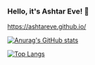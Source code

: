 ### Hello, it's Ashtar Eve! 👋

https://ashtareve.github.io/

[![Anurag's GitHub stats](https://github-readme-stats.vercel.app/api?username=AshtarEve&show_icons=true&include_all_commits=true&count_private=true)](https://github.com/anuraghazra/github-readme-stats)

[![Top Langs](https://github-readme-stats.vercel.app/api/top-langs/?username=AshtarEve&layout=compact)](https://github.com/anuraghazra/github-readme-stats)


<!--
**AshtarEve/AshtarEve** is a ✨ _special_ ✨ repository because its `README.md` (this file) appears on your GitHub profile.

Here are some ideas to get you started:

- 🔭 I’m currently working on ...
- 🌱 I’m currently learning ...
- 👯 I’m looking to collaborate on ...
- 🤔 I’m looking for help with ...
- 💬 Ask me about ...
- 📫 How to reach me: ...
- 😄 Pronouns: ...
- ⚡ Fun fact: ...
-->
